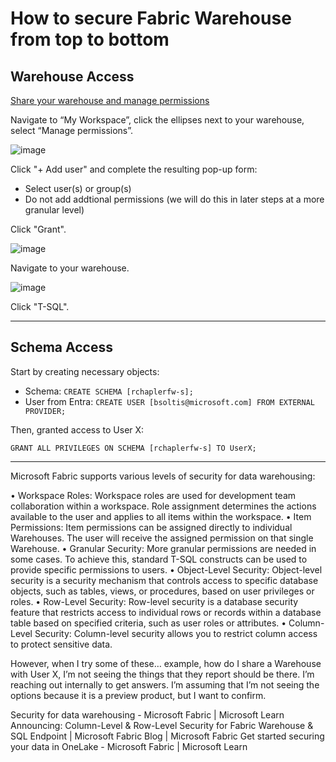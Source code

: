 # How to secure Fabric Warehouse from top to bottom

## Warehouse Access
[Share your warehouse and manage permissions](https://learn.microsoft.com/en-us/fabric/data-warehouse/share-warehouse-manage-permissions)

Navigate to “My Workspace”, click the ellipses next to your warehouse, select “Manage permissions”.

![image](https://github.com/richchapler/AzureSolutions/assets/44923999/eedeb6e0-6154-4ba8-9cb2-1a67d8ddb991)

Click "+ Add user" and complete the resulting pop-up form:
* Select user(s) or group(s)
* Do not add addtional permissions (we will do this in later steps at a more granular level)

Click "Grant".

![image](https://github.com/richchapler/AzureSolutions/assets/44923999/e455b831-8590-4d0a-81d1-540673cdaf28)

Navigate to your warehouse.

![image](https://github.com/richchapler/AzureSolutions/assets/44923999/5b61e39b-b8d7-4bc1-b95d-e0fac6174d40)

 Click "T-SQL".

-----

## Schema Access

Start by creating necessary objects:
* Schema: `CREATE SCHEMA [rchaplerfw-s];`
* User from Entra: `CREATE USER [bsoltis@microsoft.com] FROM EXTERNAL PROVIDER;`

Then, granted access to User X:
```
GRANT ALL PRIVILEGES ON SCHEMA [rchaplerfw-s] TO UserX;
```

-----

Microsoft Fabric supports various levels of security for data warehousing:

•	Workspace Roles: Workspace roles are used for development team collaboration within a workspace. Role assignment determines the actions available to the user and applies to all items within the workspace.
•	Item Permissions: Item permissions can be assigned directly to individual Warehouses. The user will receive the assigned permission on that single Warehouse.
•	Granular Security: More granular permissions are needed in some cases. To achieve this, standard T-SQL constructs can be used to provide specific permissions to users.
•	Object-Level Security: Object-level security is a security mechanism that controls access to specific database objects, such as tables, views, or procedures, based on user privileges or roles.
•	Row-Level Security: Row-level security is a database security feature that restricts access to individual rows or records within a database table based on specified criteria, such as user roles or attributes.
•	Column-Level Security: Column-level security allows you to restrict column access to protect sensitive data.

However, when I try some of these… example, how do I share a Warehouse with User X, I’m not seeing the things that they report should be there.
I’m reaching out internally to get answers. I’m assuming that I’m not seeing the options because it is a preview product, but I want to confirm.

Security for data warehousing - Microsoft Fabric | Microsoft Learn
Announcing: Column-Level &amp; Row-Level Security for Fabric Warehouse &amp; SQL Endpoint | Microsoft Fabric Blog | Microsoft Fabric
Get started securing your data in OneLake - Microsoft Fabric | Microsoft Learn
